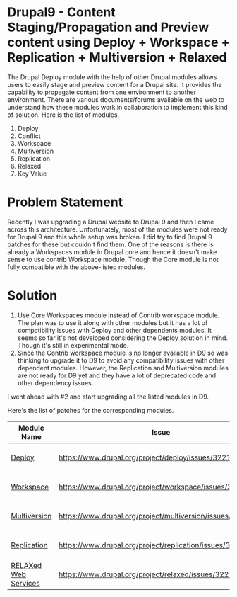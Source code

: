 # Drupal9 - Content Staging/Propagation and Preview content using Deploy + Workspace + Replication + Multiversion + Relaxed
The Drupal Deploy module with the help of other Drupal modules allows users to easily stage and preview content for a Drupal site. It provides the capability to propagate content from one environment to another environment. There are various documents/forums available on the web to understand how these modules work in collaboration to implement this kind of solution. Here is the list of modules.

1. Deploy
2. Conflict
3. Workspace
4. Multiversion
5. Replication
6. Relaxed
7. Key Value


# Problem Statement
Recently I was upgrading a Drupal website to Drupal 9 and then I came across this architecture. Unfortunately, most of the modules were not ready for Drupal 9 and this whole setup was broken. I did try to find Drupal 9 patches for these but couldn't find them. One of the reasons is there is already a Workspaces module in Drupal core and hence it doesn't make sense to use contrib Workspace module. Though the Core module is not fully compatible with the above-listed modules.


# Solution
1. Use Core Workspaces module instead of Contrib workspace module. The plan was to use it along with other modules but it has a lot of compatibility issues with Deploy and other dependents modules. It seems so far it's not developed considering the Deploy solution in mind. Though it's still in experimental mode.
2. Since the Contrib workspace module is no longer available in D9 so was thinking to upgrade it to D9 to avoid any compatibility issues with other dependent modules. However, the Replication and Multiversion modules are not ready for D9 yet and they have a lot of deprecated code and other dependency issues.

I went ahead with #2 and start upgrading all the listed modules in D9.

Here's the list of patches for the corresponding modules.

| Module Name | Issue | D9 Patch | Comment |
| -------------| ------ | ------ | ------- |
| [Deploy](https://www.drupal.org/project/deploy) | https://www.drupal.org/project/deploy/issues/3221335 | https://www.drupal.org/files/issues/2021-06-29/Drupal9-Compatibility-Issues-3221335-2.patch | |
| [Workspace](https://www.drupal.org/project/workspace) | https://www.drupal.org/project/workspace/issues/3221374 | https://www.drupal.org/files/issues/2021-06-29/Drupal-9-compatibility-issues-3221374-1.patch | |
| [Multiversion](https://www.drupal.org/project/multiversion) | https://www.drupal.org/project/multiversion/issues/3221332 | https://www.drupal.org/files/issues/2021-06-29/Drupal-9-compatibility-issues-3221332-6.patch | |
| [Replication](https://www.drupal.org/project/replication) | https://www.drupal.org/project/replication/issues/3221333 | https://www.drupal.org/files/issues/2021-06-29/Drupal-9-compatibility-issues-3221333-5.patch | |
| [RELAXed Web Services](https://www.drupal.org/project/relaxed) | https://www.drupal.org/project/relaxed/issues/3221380 | https://www.drupal.org/files/issues/2021-06-29/Drupal-9-compatibility-issues-3221380-2.patch | |
